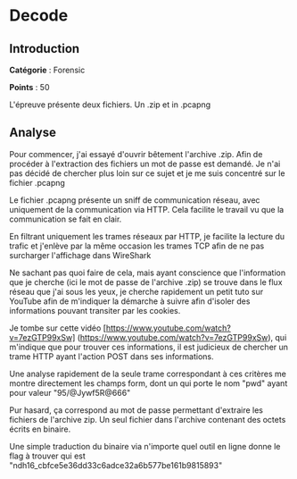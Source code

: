 # Decode

## Introduction

**Catégorie** : Forensic

**Points** : 50

L'épreuve présente deux fichiers. Un .zip et in .pcapng

## Analyse

Pour commencer, j'ai essayé d'ouvrir bêtement l'archive .zip. Afin de procéder à l'extraction des fichiers un mot de passe est demandé.
Je n'ai pas décidé de chercher plus loin sur ce sujet et je me suis concentré sur le fichier .pcapng

Le fichier .pcapng présente un sniff de communication réseau, avec uniquement de la communication via HTTP.
Cela facilite le travail vu que la communication se fait en clair.

En filtrant uniquement les trames réseaux par HTTP, je facilite la lecture du trafic et j'enlève par la même occasion les trames
TCP afin de ne pas surcharger l'affichage dans WireShark

Ne sachant pas quoi faire de cela, mais ayant conscience que l'information que je cherche (ici le mot de passe de l'archive .zip)
se trouve dans le flux réseau que j'ai sous les yeux, je cherche rapidement un petit tuto sur YouTube afin de m'indiquer la démarche
à suivre afin d'isoler des informations pouvant transiter par les cookies.

Je tombe sur cette vidéo [https://www.youtube.com/watch?v=7ezGTP99xSw] (https://www.youtube.com/watch?v=7ezGTP99xSw), qui m'indique
que pour trouver ces informations, il est judicieux de chercher un trame HTTP ayant l'action POST dans ses informations.

Une analyse rapidement de la seule trame correspondant à ces critères me montre directement les champs form, dont un qui porte le
nom "pwd" ayant pour valeur "95/@Jywf5R@666"

Pur hasard, ça correspond au mot de passe permettant d'extraire les fichiers de l'archive zip. Un seul fichier dans l'archive
contenant des octets écrits en binaire.

Une simple traduction du binaire via n'importe quel outil en ligne donne le flag à trouver qui est "ndh16_cbfce5e36dd33c6adce32a6b577be161b9815893"
